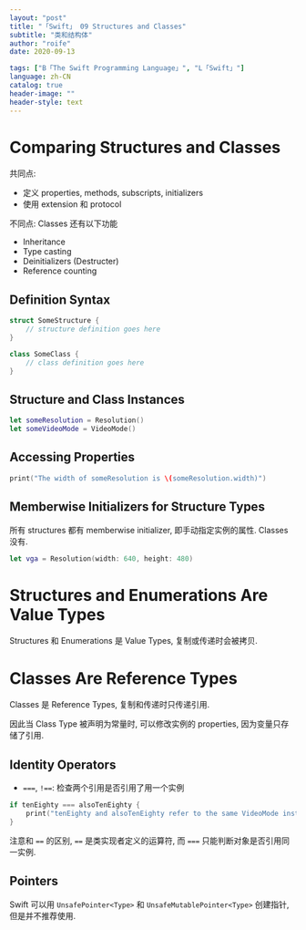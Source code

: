 ```yaml
---
layout: "post"
title: "「Swift」 09 Structures and Classes"
subtitle: "类和结构体"
author: "roife"
date: 2020-09-13

tags: ["B「The Swift Programming Language」", "L「Swift」"]
language: zh-CN
catalog: true
header-image: ""
header-style: text
---
```


# Comparing Structures and Classes

共同点:
- 定义 properties, methods, subscripts, initializers
- 使用 extension 和 protocol

不同点: Classes 还有以下功能
- Inheritance
- Type casting
- Deinitializers (Destructer)
- Reference counting

## Definition Syntax

```swift
struct SomeStructure {
    // structure definition goes here
}

class SomeClass {
    // class definition goes here
}
```

## Structure and Class Instances

```swift
let someResolution = Resolution()
let someVideoMode = VideoMode()
```

## Accessing Properties

```swift
print("The width of someResolution is \(someResolution.width)")
```

## Memberwise Initializers for Structure Types

所有 structures 都有 memberwise initializer, 即手动指定实例的属性. Classes 没有.

```swift
let vga = Resolution(width: 640, height: 480)
```

# Structures and Enumerations Are Value Types

Structures 和 Enumerations 是 Value Types, 复制或传递时会被拷贝.

# Classes Are Reference Types

Classes 是 Reference Types, 复制和传递时只传递引用.

因此当 Class Type 被声明为常量时, 可以修改实例的 properties, 因为变量只存储了引用.

## Identity Operators

- `===`, `!==`: 检查两个引用是否引用了用一个实例

```swift
if tenEighty === alsoTenEighty {
    print("tenEighty and alsoTenEighty refer to the same VideoMode instance.")
}
```

注意和 `==` 的区别, `==` 是类实现者定义的运算符, 而 `===` 只能判断对象是否引用同一实例.

## Pointers

Swift 可以用 `UnsafePointer<Type>` 和 `UnsafeMutablePointer<Type>` 创建指针, 但是并不推荐使用.
